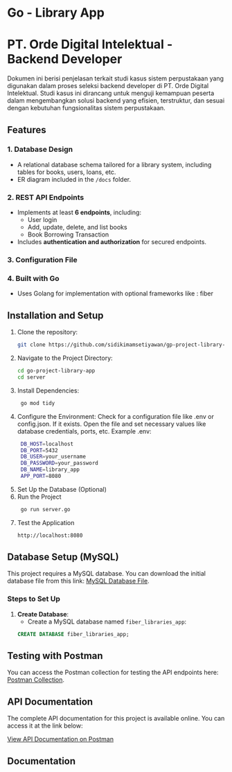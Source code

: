 # Go - Library App
# PT. Orde Digital Intelektual - Backend Developer

Dokumen ini berisi penjelasan terkait studi kasus sistem perpustakaan yang digunakan dalam proses seleksi backend developer di PT. Orde Digital Intelektual. Studi kasus ini dirancang untuk menguji kemampuan peserta dalam mengembangkan solusi backend yang efisien, terstruktur, dan sesuai dengan kebutuhan fungsionalitas sistem perpustakaan.

## Features

### 1. Database Design
- A relational database schema tailored for a library system, including tables for books, users, loans, etc.
- ER diagram included in the `/docs` folder.

### 2. REST API Endpoints
- Implements at least **6 endpoints**, including:
  * User login
  * Add, update, delete, and list books
  * Book Borrowing Transaction
- Includes **authentication and authorization** for secured endpoints.

### 3. Configuration File
### 4. Built with Go
- Uses Golang for implementation with optional frameworks like : fiber

## Installation and Setup

1. Clone the repository:
    ```bash
    git clone https://github.com/sidikimamsetiyawan/gp-project-library-app.git
    ```
2. Navigate to the Project Directory:
    ```bash
    cd go-project-library-app
    cd server
    ```
3. Install Dependencies:
   ```bash
    go mod tidy
    ```
5. Configure the Environment:
   Check for a configuration file like .env or config.json. If it exists. Open the file and set necessary values like database credentials, ports, etc.
   Example .env:
   ```bash
    DB_HOST=localhost
    DB_PORT=5432
    DB_USER=your_username
    DB_PASSWORD=your_password
    DB_NAME=library_app
    APP_PORT=8080
    ```
7. Set Up the Database (Optional)
8. Run the Project
   ```bash
    go run server.go
    ```
10. Test the Application
    ```bash
    http://localhost:8080
    ```

## Database Setup (MySQL)

This project requires a MySQL database. You can download the initial database file from this link: [MySQL Database File](https://drive.google.com/file/d/1Snp6ngPTu1Kcg5XDgg8Zzu7Dtm7bLD0u/view?usp=sharing).

### Steps to Set Up

1. **Create Database**: 
   - Create a MySQL database named `fiber_libraries_app`:
   ```sql
   CREATE DATABASE fiber_libraries_app;

## Testing with Postman

You can access the Postman collection for testing the API endpoints here: [Postman Collection](https://orange-trinity-586014.postman.co/workspace/PT.-Orde-Digital-Intelektual~34d83240-57f7-4e38-9fb4-8d8d91802b39/collection/9072736-8f6733dd-05f0-4b9f-917d-59de8deb7076?action=share&creator=9072736).

## API Documentation

The complete API documentation for this project is available online. You can access it at the link below:

[View API Documentation on Postman](https://documenter.getpostman.com/view/9072736/2sAYBRGuM9)

## Documentation

